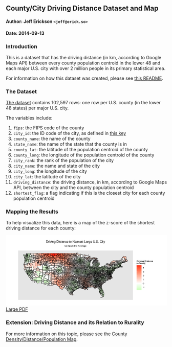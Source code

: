 ## County/City Driving Distance Dataset and Map

#### Author: Jeff Erickson `<jeff@erick.so>`
#### Date: 2014-09-13

### Introduction

This is a dataset that has the driving distance (in km, according to Google Maps API) between every county population centroid in the lower 48 and each major U.S. city with over 2 million people in its primary statistical area.

For information on how this dataset was created, please see [this README](https://github.com/jefferickson/county-city-driving-dist/blob/master/README-creation.md).

### The Dataset

[The dataset](https://raw.githubusercontent.com/jefferickson/county-city-driving-dist/master/datasets/county-city-driving-dist.csv) contains 102,597 rows: one row per U.S. county (in the lower 48 states) per major U.S. city.

The variables include:

1. `fips`: the FIPS code of the county
2. `city_id`: the ID code of the city, as defined in [this key](https://raw.githubusercontent.com/jefferickson/county-city-driving-dist/master/datasets/maj.city.long.lat.csv)
3. `county_name`: the name of the county
4. `state_name`: the name of the state that the county is in
5. `county_lat`: the latitude of the population centroid of the county
6. `county_long`: the longitude of the population centroid of the county
7. `city_rank`: the rank of the population of the city
8. `city_name`: the name and state of the city
9. `city_long`: the longitude of the city
10. `city_lat`: the latitude of the city
11. `driving_distance`: the driving distance, in km, according to Google Maps API, between the city and the county population centroid
12. `shortest_flag`: a flag indicating if this is the closest city for each county population centroid

### Mapping the Results

To help visualize this data, here is a map of the z-score of the shortest driving distance for each county:

![Map of the shortest driving distances](https://raw.githubusercontent.com/jefferickson/county-city-driving-dist/master/map_output/map.v1.png)
[Large PDF](https://raw.githubusercontent.com/jefferickson/county-city-driving-dist/master/map_output/map.v1.pdf)

### Extension: Driving Distance and its Relation to Rurality

For more information on this topic, please see the [County Density/Distance/Population Map](https://github.com/jefferickson/county-dendist-map).